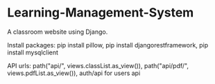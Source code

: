 # Learning-Management-System
A classroom website using Django. 

Install packages: 
pip install pillow,
pip install djangorestframework,
pip install mysqlclient

API urls:
path("api/", views.classList.as_view()),
path("api/pdf/", views.pdfList.as_view()),
auth/api for users api
